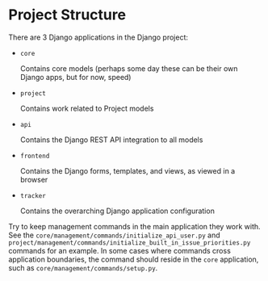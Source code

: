 # Project Structure

There are 3 Django applications in the Django project:

- `core`

  Contains core models (perhaps some day these can be their own Django apps, but for now, speed)

- `project`

  Contains work related to Project models

- `api`

  Contains the Django REST API integration to all models

- `frontend`

  Contains the Django forms, templates, and views, as viewed in a browser

- `tracker`

  Contains the overarching Django application configuration

Try to keep management commands in the main application they work with. See the `core/management/commands/initialize_api_user.py` and `project/management/commands/initialize_built_in_issue_priorities.py` commands for an example. In some cases where commands cross application boundaries, the command should reside in the `core` application, such as `core/management/commands/setup.py`.
